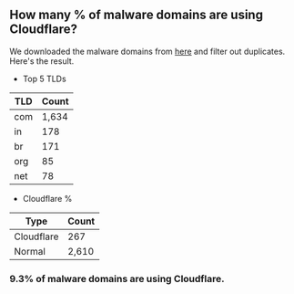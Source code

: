 ## How many % of malware domains are using Cloudflare?


We downloaded the malware domains from [here](https://urlhaus.abuse.ch) and filter out duplicates.
Here's the result.


[//]: # (start replacement)


- Top 5 TLDs

| TLD | Count |
| --- | --- |
| com | 1,634 |
| in | 178 |
| br | 171 |
| org | 85 |
| net | 78 |


- Cloudflare %

| Type | Count |
| --- | --- |
| Cloudflare | 267 |
| Normal | 2,610 |


### 9.3% of malware domains are using Cloudflare.